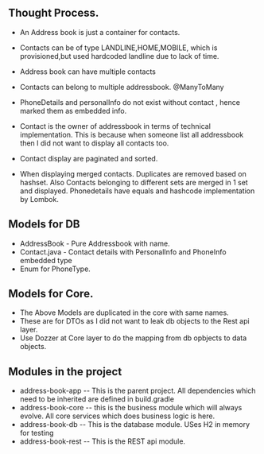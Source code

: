 ## Thought Process.
* An Address book is just a container for contacts.
* Contacts can be of type LANDLINE,HOME,MOBILE, which is provisioned,but used hardcoded landline due to lack of time.
* Address book can have multiple contacts
* Contacts can belong to multiple addressbook. @ManyToMany

* PhoneDetails and personalInfo do not exist without contact , hence marked them as embedded info.
* Contact is the owner of addressbook in terms of technical implementation. This is because when someone list all addressbook then I did not want to display all contacts too.
* Contact display are paginated and sorted.
* When displaying merged contacts. Duplicates are removed based on hashset. Also Contacts belonging to different sets are merged in 1 set and displayed. Phonedetails have equals and hashcode implementation by Lombok.

## Models for DB
* AddressBook - Pure Addressbook with name.
* Contact.java - Contact details with PersonalInfo and PhoneInfo embedded type
* Enum for PhoneType.

## Models for Core.
* The Above Models are duplicated in the core with same names. 
* These are for DTOs as I did not want to leak db objects to the Rest api layer.
* Use Dozzer at Core layer to do the mapping from db opbjects to data objects.



## Modules in the project
* address-book-app  -- This is the parent project. All dependencies which need to be inherited are defined in build.gradle
* address-book-core -- this is the business module which will always evolve. All core services which does business logic is here.
* address-book-db  -- This is the database module. USes H2 in memory for testing
* address-book-rest -- This is the REST api module.
